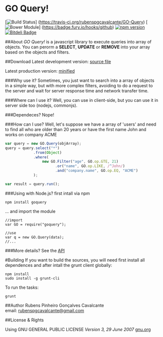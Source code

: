 GO Query!
===========
[![Build Status](https://travis-ci.org/rubenspgcavalcante/GO-Query.png?branch=master)] (https://travis-ci.org/rubenspgcavalcante/GO-Query)
[![Bower Module](https://badge.fury.io/bo/goquery.svg)] (https://badge.fury.io/hooks/github)
[![npm version](https://badge.fury.io/js/goquery.svg)](http://badge.fury.io/js/goquery)
[![Bitdeli Badge](https://d2weczhvl823v0.cloudfront.net/rubenspgcavalcante/go-query/trend.png)](https://bitdeli.com/free "Bitdeli Badge")

##About
*GO Query!* is a javascript library to execute queries into array of objects. You can perorm a **SELECT**, **UPDATE** or
**REMOVE** into your array based on the objects and filters.

##Download
Latest development version:
[source file](https://raw.githubusercontent.com/rubenspgcavalcante/GO-Query/master/dist/goquery.js)

Latest production version:
[minified](https://raw.githubusercontent.com/rubenspgcavalcante/GO-Query/master/dist/goquery.min.js)

###Why use it?
Sometimes, you just want to search into a array of objects in a simple way, but with more complex filters,
avoiding to do a request to the server and wait for server response time and network transfer time.


###Where can I use it?
Well, you can use in client-side, but you can use it in server side too (nodejs, commonjs).

###Dependeces?
Nope!

###How can I use?
Well, let's suppose we have a array of 'users' and need to find
all who are older than 20 years or have the first name John and
works on company ACME

````javascript
var query = new GO.Query(objArray);
query = query.select("*")
             .from(Object)
             .where(
                 new GO.Filter("age", GO.op.GTE, 21)
                       .or("name", GO.op.LIKE, /^John/)
                       .and("company.name", GO.op.EQ, "ACME")
             );

var result = query.run();
````

###Using with Node.js?
first intall via npm
````script
npm install goquery
````
... and import the module
````node
//import
var GO = require("goquery");

//use
var q = new GO.Query(data);
//...
````

###More details?
See the [API](https://github.com/rubenspgcavalcante/GO-Query/wiki/GO-Query!-API)

#Building
If you want to build the sources, you will need first install all dependences and after intall the grunt client
globally:
```script
npm install
sudo install -g grunt-cli
```

To run the tasks:
```script
grunt
```

##Author
Rubens Pinheiro Gonçalves Cavalcante  
email: [rubenspgcavalcante@gmail.com](mailto:rubenspgcavalcante@gmail.com)

##License & Rights

Using GNU GENERAL PUBLIC LICENSE *Version 3, 29 June 2007*
[gnu.org](http://www.gnu.org/copyleft/gpl.html)

